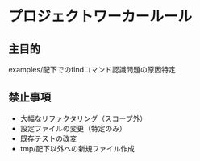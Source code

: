 # プロジェクトワーカールール

## 主目的
examples/配下でのfindコマンド認識問題の原因特定

## 禁止事項
- 大幅なリファクタリング（スコープ外）
- 設定ファイルの変更（特定のみ）
- 既存テストの改変
- tmp/配下以外への新規ファイル作成